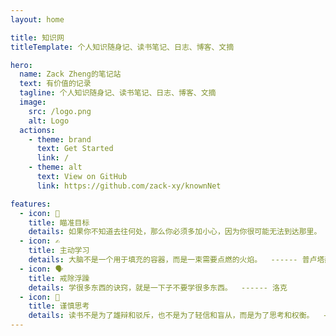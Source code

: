 ```yaml
---
layout: home

title: 知识网
titleTemplate: 个人知识随身记、读书笔记、日志、博客、文摘

hero:
  name: Zack Zheng的笔记站
  text: 有价值的记录
  tagline: 个人知识随身记、读书笔记、日志、博客、文摘
  image:
    src: /logo.png
    alt: Logo
  actions:
    - theme: brand
      text: Get Started
      link: /
    - theme: alt
      text: View on GitHub
      link: https://github.com/zack-xy/knownNet

features:
  - icon: 🫵
    title: 瞄准目标
    details: 如果你不知道去往何处，那么你必须多加小心，因为你很可能无法到达那里。  ------ 尤吉•贝拉 
  - icon: ✍️
    title: 主动学习
    details: 大脑不是一个用于填充的容器，而是一束需要点燃的火焰。  ------ 普卢塔赫
  - icon: 🗣️
    title: 戒除浮躁
    details: 学很多东西的诀窍，就是一下子不要学很多东西。  ------ 洛克
  - icon: 🧠
    title: 谨慎思考
    details: 读书不是为了雄辩和驳斥，也不是为了轻信和盲从，而是为了思考和权衡。  ------ 弗兰西斯·培根
---
```

